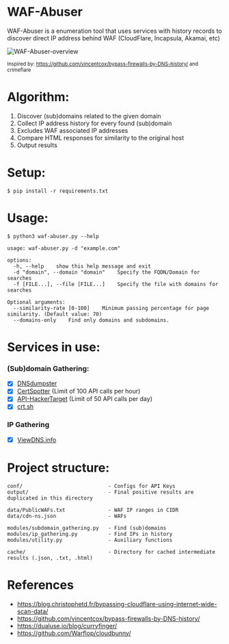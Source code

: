 # WAF-Abuser
WAF-Abuser is a enumeration tool that uses services with history records to discover direct IP address behind WAF (CloudFlare, Incapsula, Akamai, etc)

![WAF-Abuser-overview](https://i.imgur.com/RLWSfxC.jpeg)

<sub>Inspired by: https://github.com/vincentcox/bypass-firewalls-by-DNS-history/ and crimeflare</sub>

# Algorithm:
1. Discover (sub)domains related to the given domain
2. Collect IP address history for every found (sub)domain
3. Excludes WAF associated IP addresses
4. Compare HTML responses for similarity to the original host
5. Output results

# Setup:
```
$ pip install -r requirements.txt
```

# Usage:
```
$ python3 waf-abuser.py --help

usage: waf-abuser.py -d "example.com"

options:
  -h, --help    show this help message and exit
  -d "domain", --domain "domain"    Specify the FQDN/Domain for searches
  -f [FILE...], --file [FILE...]    Specify the file with domains for searches

Optional arguments:
  --similarity-rate [0-100]    Minimum passing percentage for page similarity. (Default value: 70)
  --domains-only    Find only domains and subdomains.
```

# Services in use:
### (Sub)domain Gathering:
- [x] [DNSdumpster](https://dnsdumpster.com/)
- [x] [CertSpotter](https://sslmate.com/certspotter/) (Limit of 100 API calls per hour)
- [x] [API-HackerTarget](https://hackertarget.com/)  (Limit of 50 API calls per day)
- [x] [crt.sh](https://crt.sh/)

### IP Gathering
- [x] [ViewDNS.info](https://viewdns.info/)

# Project structure:
```
conf/                            - Configs for API Keys
output/                          - Final positive results are duplicated in this directory

data/PublicWAFs.txt              - WAF IP ranges in CIDR
data/cdn-ns.json                 - WAFs

modules/subdomain_gathering.py   - Find (sub)domains
modules/ip_gathering.py          - Find IPs in history
modules/utility.py               - Auxiliary functions

cache/                           - Directory for cached intermediate results (.json, .txt, .html)
```

# References
- https://blog.christophetd.fr/bypassing-cloudflare-using-internet-wide-scan-data/
- https://github.com/vincentcox/bypass-firewalls-by-DNS-history/
- https://dualuse.io/blog/curryfinger/
- https://github.com/Warflop/cloudbunny/
